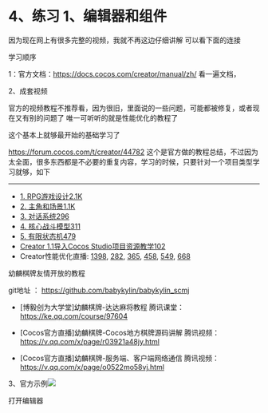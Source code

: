 # 4、练习 1、编辑器和组件

因为现在网上有很多完整的视频，我就不再这边仔细讲解    可以看下面的连接

学习顺序 

1：官方文档：https://docs.cocos.com/creator/manual/zh/    看一遍文档，

2、成套视频

官方的视频教程不推荐看，因为很旧，里面说的一些问题，可能都被修复，或者现在又有别的问题了   唯一可听听的就是性能优化的教程了

这个基本上就够最开始的基础学习了 

https://forum.cocos.com/t/creator/44782 这个是官方做的教程总结，不过因为太全面，很多东西都是不必要的重复内容，学习的时候，只要针对一个项目类型学习就够，如下

------

- [1. RPG游戏设计2.1K](https://v.qq.com/x/page/v03531rcubo.html)
- [2. 主角和场景1.1K](https://v.qq.com/x/page/r0355za1xcg.html)
- [3. 对话系统296](https://v.qq.com/x/page/m03573q52ok.html)
- [4. 核心战斗模型311](https://v.qq.com/x/page/y0364prh4ke.html)
- [5. 有限状态机479](https://v.qq.com/x/page/o03841uhbxw.html)
- [Creator 1.1导入Cocos Studio项目资源教学102](https://v.qq.com/x/page/k0302o5n3f2.html)
- Creator性能优化直播: [1398](https://v.qq.com/x/page/f0326z2fr59.html), [282](https://v.qq.com/x/page/n0326eujb1n.html), [365](https://v.qq.com/x/page/a0326jh1ysn.html), [458](https://v.qq.com/x/page/j0326phdxdk.html), [549](https://v.qq.com/x/page/j0326fhcbgn.html), [668](https://v.qq.com/x/page/v03264m2tcz.html)

幼麟棋牌友情开放的教程

git地址 ： https://github.com/babykylin/babykylin_scmj

- [博毅创为大学堂]幼麟棋牌-达达麻将教程  腾讯课堂：<https://ke.qq.com/course/97604>

- [Cocos官方直播]幼麟棋牌-Cocos地方棋牌源码讲解 腾讯视频：<https://v.qq.com/x/page/r03921a48jy.html>

- [Cocos官方直播]幼麟棋牌-服务端、客户端网络通信 腾讯视频：<https://v.qq.com/x/page/o0522mo58vj.html>

  

3、官方示例![](D:\book1\image\jiaocheng.png)

打开编辑器

